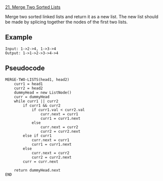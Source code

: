 [21. Merge Two Sorted Lists](https://leetcode.com/problems/merge-two-sorted-lists/)

Merge two sorted linked lists and return it as a new list. The new list should be made by splicing together the nodes of the first two lists.

## Example

```
Input: 1->2->4, 1->3->4
Output: 1->1->2->3->4->4
```

## Pseudocode

```
MERGE-TWO-LISTS(head1, head2)
    curr1 = head1
    curr2 = head2
    dummyHead = new ListNode()
    curr = dummyHead
    while curr1 || curr2
        if curr1 && curr2
            if curr1.val < curr2.val
                curr.next = curr1
                curr1 = curr1.next
            else
                curr.next = curr2
                curr2 = curr2.next
        else if curr1
            curr.next = curr1
            curr1 = curr1.next
        else
            curr.next = curr2
            curr2 = curr2.next
        curr = curr.next

    return dummyHead.next
END
```
